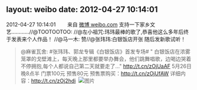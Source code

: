 layout: weibo
date: 2012-04-27 10:14:01
---
<meta name="referrer" content="no-referrer" />

2012-04-27 10:14:01  &nbsp;&nbsp;&nbsp;&nbsp;&nbsp;&nbsp; 来自 <a href="http://weibo.com/" rel="nofollow">微博 weibo.com</a>
支持一下家乡文艺…………//@TOOTOOTOO: //@左小祖咒:玮玮最棒的歌了,恭喜他这么多年后终于发表来个人作品！ //@马一木: 赞//@张玮玮:白银饭店开张 随后发新歌试听！
>  @麻雀瓦舍: #张玮玮、郭龙专辑《白银饭店》首发专场# " 白银饭店在浓雾笼罩的戈壁滩上，每天晚上那里都要举办舞会，他们跳舞唱歌，边喝边哭着不停拥抱,每个人都说自己第二天就要走了..." http://t.cn/zOjUaAF 5月26日晚8点半 门票100元 预售80元 预售票购买：http://t.cn/zOjUfAW 详细内容：http://t.cn/zOj2hdi ​​​
>  ![图片](https://ww4.sinaimg.cn/large/63cd8ea6tw1dsd5453j60j.jpg)
